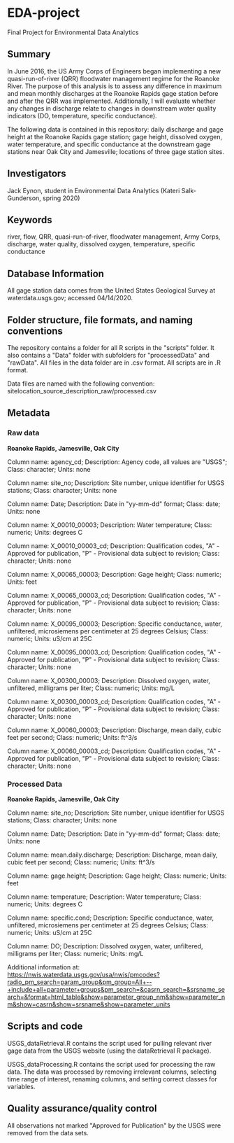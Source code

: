 # EDA-project
Final Project for Environmental Data Analytics

## Summary

In June 2016, the US Army Corps of Engineers began implementing a new quasi-run-of-river (QRR) floodwater management regime for the Roanoke River. The purpose of this analysis is to assess any difference in maximum and mean monthly discharges at the Roanoke Rapids gage station before and after the QRR was implemented. Additionally, I will evaluate whether any changes in discharge relate to changes in downstream water quality indicators (DO, temperature, specific conductance).

The following data is contained in this repository: daily discharge and gage height at the Roanoke Rapids gage station; gage height, dissolved oxygen, water temperature, and specific conductance at the downstream gage stations near Oak City and Jamesville; locations of three gage station sites.

## Investigators

Jack Eynon, student in Environmental Data Analytics (Kateri Salk-Gunderson, spring 2020)

## Keywords

river, flow, QRR, quasi-run-of-river, floodwater management, Army Corps, discharge, water quality, dissolved oxygen, temperature, specific conductance

## Database Information

All gage station data comes from the United States Geological Survey at waterdata.usgs.gov; accessed 04/14/2020.

## Folder structure, file formats, and naming conventions 

The repository contains a folder for all R scripts in the "scripts" folder. It also contains a "Data" folder with subfolders for "processedData" and "rawData". All files in the data folder are in .csv format. All scripts are in .R format.

Data files are named with the following convention:  sitelocation_source_description_raw/processed.csv

## Metadata

### Raw data
**Roanoke Rapids, Jamesville, Oak City**

Column name: agency_cd;
Description: Agency code, all values are "USGS";
Class: character;
Units: none

Column name: site_no;
Description: Site number, unique identifier for USGS stations;
Class: character;
Units: none

Column name: Date;
Description: Date in "yy-mm-dd" format;
Class: date;
Units: none

Column name: X_00010_00003;
Description: Water temperature;
Class: numeric;
Units: degrees C

Column name: X_00010_00003_cd;
Description: Qualification codes, "A" - Approved for publication, "P" - Provisional data subject to revision;
Class: character;
Units: none

Column name: X_00065_00003;
Description: Gage height;
Class: numeric;
Units: feet

Column name: X_00065_00003_cd;
Description: Qualification codes, "A" - Approved for publication, "P" - Provisional data subject to revision;
Class: character;
Units: none

Column name: X_00095_00003;
Description: Specific conductance, water, unfiltered, microsiemens per centimeter at 25 degrees Celsius;
Class: numeric;
Units: uS/cm at 25C

Column name: X_00095_00003_cd;
Description: Qualification codes, "A" - Approved for publication, "P" - Provisional data subject to revision;
Class: character;
Units: none

Column name: X_00300_00003;
Description: Dissolved oxygen, water, unfiltered, milligrams per liter;
Class: numeric;
Units: mg/L

Column name: X_00300_00003_cd;
Description: Qualification codes, "A" - Approved for publication, "P" - Provisional data subject to revision;
Class: character;
Units: none

Column name: X_00060_00003;
Description: Discharge, mean daily, cubic feet per second;
Class: numeric;
Units: ft^3/s

Column name: X_00060_00003_cd;
Description: Qualification codes, "A" - Approved for publication, "P" - Provisional data subject to revision;
Class: character;
Units: none

### Processed Data
**Roanoke Rapids, Jamesville, Oak City**

Column name: site_no;
Description: Site number, unique identifier for USGS stations;
Class: character;
Units: none

Column name: Date;
Description: Date in "yy-mm-dd" format;
Class: date;
Units: none

Column name: mean.daily.discharge;
Description: Discharge, mean daily, cubic feet per second;
Class: numeric;
Units: ft^3/s

Column name: gage.height;
Description: Gage height;
Class: numeric;
Units: feet

Column name: temperature;
Description: Water temperature;
Class: numeric;
Units: degrees C

Column name: specific.cond;
Description: Specific conductance, water, unfiltered, microsiemens per centimeter at 25 degrees Celsius;
Class: numeric;
Units: uS/cm at 25C

Column name: DO;
Description: Dissolved oxygen, water, unfiltered, milligrams per liter;
Class: numeric;
Units: mg/L

Additional information at:
https://nwis.waterdata.usgs.gov/usa/nwis/pmcodes?radio_pm_search=param_group&pm_group=All+--+include+all+parameter+groups&pm_search=&casrn_search=&srsname_search=&format=html_table&show=parameter_group_nm&show=parameter_nm&show=casrn&show=srsname&show=parameter_units

## Scripts and code

USGS_dataRetrieval.R contains the script used for pulling relevant river gage data from the USGS website (using the dataRetrieval R package).

USGS_dataProcessing.R contains the script used for processing the raw data. The data was processed by removing irrelevant
columns, selecting time range of interest, renaming columns, and setting correct classes for variables.

## Quality assurance/quality control

All observations not marked "Approved for Publication" by the USGS were removed from the data sets.
